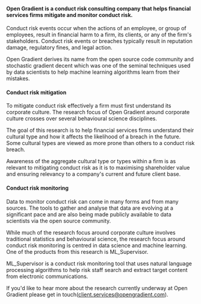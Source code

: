 #### Open Gradient is a conduct risk consulting company that helps financial services firms mitigate and monitor conduct risk.

Conduct risk events occur when the actions of an employee, or group of employees, result in financial harm to a firm, its clients, or any of the firm's stakeholders. Conduct risk events or breaches typically result in reputation damage, regulatory fines, and legal action.

Open Gradient derives its name from the open source code community and stochastic gradient decent which was one of the seminal techniques used by data scientists to help machine learning algorithms learn from their mistakes.

#### Conduct risk mitigation
To mitigate conduct risk effectively a firm must first understand its corporate culture. The research focus of Open Gradient around corporate culture crosses over several behavioural science disciplines.

The goal of this research is to help financial services firms understand their cultural type and how it affects the likelihood of a breach in the future. Some cultural types are viewed as more prone than others to a conduct risk breach.

Awareness of the aggregate cultural type or types within a firm is as relevant to mitigating conduct risk as it is to maximising shareholder value and ensuring relevancy to a company's current and future client base.

#### Conduct risk monitoring
Data to monitor conduct risk can come in many forms and from many sources. The tools to gather and analyse that data are evolving at a significant pace and are also being made publicly available to data scientists via the open source community.

While much of the research focus around corporate culture involves traditional statistics and behavioural science, the research focus around conduct risk monitoring is centred in data science and machine learning. One of the products from this research is ML_Supervisor.

ML_Supervisor is a conduct risk monitoring tool that uses natural language processing algorithms to help risk staff search and extract target content from electronic communications. 

If you'd like to hear more about the research currently underway at Open Gradient please get in touch(client.services@opengradient.com).


   

